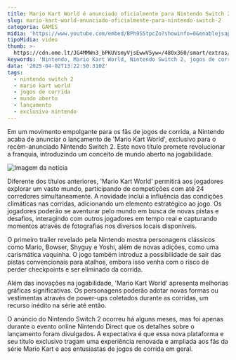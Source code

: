 ```yaml
---
title: Mario Kart World é anunciado oficialmente para Nintendo Switch 2
slug: mario-kart-world-anunciado-oficialmente-para-nintendo-switch-2
categoria: GAMES
midia: 'https://www.youtube.com/embed/BPh9S5tpcZo?showinfo=0&enablejsapi=1'
tipoMidia: video
thumb: >-
  https://cdn.ome.lt/JG4MMWn3_bPKUVsmyVjsEwwV5yw=/480x360/smart/extras/conteudos/01_OmjKVzG.jpg
keywords: 'Nintendo, Mario Kart World, Nintendo Switch 2, jogos de corrida, mundo aberto'
data: '2025-04-02T13:22:50.310Z'
tags:
  - nintendo switch 2
  - mario kart world
  - jogos de corrida
  - mundo aberto
  - lançamento
  - exclusivo nintendo
---
```


Em um movimento empolgante para os fãs de jogos de corrida, a Nintendo acaba de anunciar o lançamento de 'Mario Kart World', exclusivo para o recém-anunciado Nintendo Switch 2. Este novo título promete revolucionar a franquia, introduzindo um conceito de mundo aberto na jogabilidade.

![Imagem da notícia](https://cdn.ome.lt/dFOGTiBI41CrEfMLASoGDmv6Bmk=/fit-in/837x500/smart/uploads/conteudo/fotos/Captura_de_tela_2025-04-02_100256_s9mAucp.png)

Diferente dos títulos anteriores, 'Mario Kart World' permitirá aos jogadores explorar um vasto mundo, participando de competições com até 24 corredores simultaneamente. A novidade inclui a influência das condições climáticas nas corridas, adicionando um elemento estratégico ao jogo. Os jogadores poderão se aventurar pelo mundo em busca de novas pistas e desafios, interagindo com outros jogadores em tempo real e capturando momentos através de fotografias nos diversos locais disponíveis.

O primeiro trailer revelado pela Nintendo mostra personagens clássicos como Mario, Bowser, Shyguy e Yoshi, além de novas adições, como uma carismática vaquinha. O jogo também introduz a possibilidade de sair das pistas convencionais para atalhos, embora isso venha com o risco de perder checkpoints e ser eliminado da corrida.

Além das inovações na jogabilidade, 'Mario Kart World' apresenta melhorias gráficas significativas. Os personagens poderão adotar novas formas ou vestimentas através de power-ups coletados durante as corridas, um recurso inédito na série até então.

O anúncio do Nintendo Switch 2 ocorreu há alguns meses, mas foi apenas durante o evento online Nintendo Direct que os detalhes sobre o lançamento foram divulgados. A expectativa é que essa nova plataforma e seu título exclusivo tragam uma experiência renovada e ampliada aos fãs da série Mario Kart e aos entusiastas de jogos de corrida em geral.
